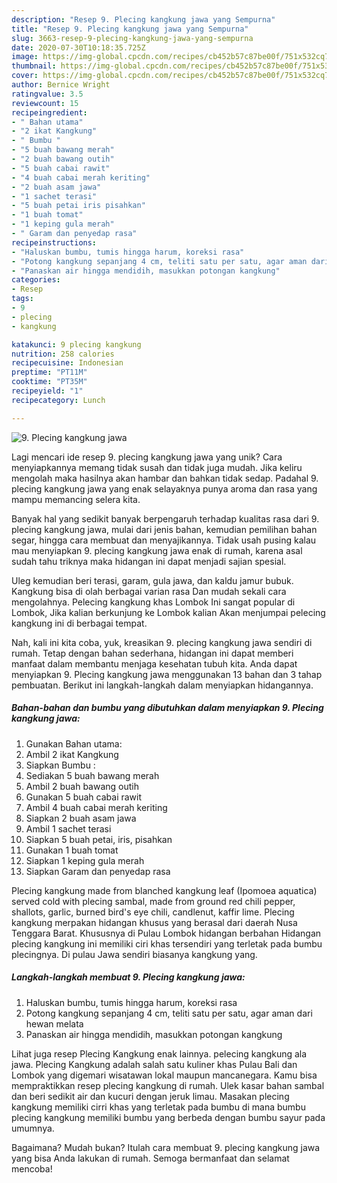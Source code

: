 ```yaml
---
description: "Resep 9. Plecing kangkung jawa yang Sempurna"
title: "Resep 9. Plecing kangkung jawa yang Sempurna"
slug: 3663-resep-9-plecing-kangkung-jawa-yang-sempurna
date: 2020-07-30T10:18:35.725Z
image: https://img-global.cpcdn.com/recipes/cb452b57c87be00f/751x532cq70/9-plecing-kangkung-jawa-foto-resep-utama.jpg
thumbnail: https://img-global.cpcdn.com/recipes/cb452b57c87be00f/751x532cq70/9-plecing-kangkung-jawa-foto-resep-utama.jpg
cover: https://img-global.cpcdn.com/recipes/cb452b57c87be00f/751x532cq70/9-plecing-kangkung-jawa-foto-resep-utama.jpg
author: Bernice Wright
ratingvalue: 3.5
reviewcount: 15
recipeingredient:
- " Bahan utama"
- "2 ikat Kangkung"
- " Bumbu "
- "5 buah bawang merah"
- "2 buah bawang outih"
- "5 buah cabai rawit"
- "4 buah cabai merah keriting"
- "2 buah asam jawa"
- "1 sachet terasi"
- "5 buah petai iris pisahkan"
- "1 buah tomat"
- "1 keping gula merah"
- " Garam dan penyedap rasa"
recipeinstructions:
- "Haluskan bumbu, tumis hingga harum, koreksi rasa"
- "Potong kangkung sepanjang 4 cm, teliti satu per satu, agar aman dari hewan melata"
- "Panaskan air hingga mendidih, masukkan potongan kangkung"
categories:
- Resep
tags:
- 9
- plecing
- kangkung

katakunci: 9 plecing kangkung 
nutrition: 258 calories
recipecuisine: Indonesian
preptime: "PT11M"
cooktime: "PT35M"
recipeyield: "1"
recipecategory: Lunch

---
```



![9. Plecing kangkung jawa](https://img-global.cpcdn.com/recipes/cb452b57c87be00f/751x532cq70/9-plecing-kangkung-jawa-foto-resep-utama.jpg)

Lagi mencari ide resep 9. plecing kangkung jawa yang unik? Cara menyiapkannya memang tidak susah dan tidak juga mudah. Jika keliru mengolah maka hasilnya akan hambar dan bahkan tidak sedap. Padahal 9. plecing kangkung jawa yang enak selayaknya punya aroma dan rasa yang mampu memancing selera kita.

Banyak hal yang sedikit banyak berpengaruh terhadap kualitas rasa dari 9. plecing kangkung jawa, mulai dari jenis bahan, kemudian pemilihan bahan segar, hingga cara membuat dan menyajikannya. Tidak usah pusing kalau mau menyiapkan 9. plecing kangkung jawa enak di rumah, karena asal sudah tahu triknya maka hidangan ini dapat menjadi sajian spesial.

Uleg kemudian beri terasi, garam, gula jawa, dan kaldu jamur bubuk. Kangkung bisa di olah berbagai varian rasa Dan mudah sekali cara mengolahnya. Pelecing kangkung khas Lombok Ini sangat popular di Lombok, Jika kalian berkunjung ke Lombok kalian Akan menjumpai pelecing kangkung ini di berbagai tempat.


Nah, kali ini kita coba, yuk, kreasikan 9. plecing kangkung jawa sendiri di rumah. Tetap dengan bahan sederhana, hidangan ini dapat memberi manfaat dalam membantu menjaga kesehatan tubuh kita. Anda dapat menyiapkan 9. Plecing kangkung jawa menggunakan 13 bahan dan 3 tahap pembuatan. Berikut ini langkah-langkah dalam menyiapkan hidangannya.

<!--inarticleads1-->

##### Bahan-bahan dan bumbu yang dibutuhkan dalam menyiapkan 9. Plecing kangkung jawa:

1. Gunakan  Bahan utama:
1. Ambil 2 ikat Kangkung
1. Siapkan  Bumbu :
1. Sediakan 5 buah bawang merah
1. Ambil 2 buah bawang outih
1. Gunakan 5 buah cabai rawit
1. Ambil 4 buah cabai merah keriting
1. Siapkan 2 buah asam jawa
1. Ambil 1 sachet terasi
1. Siapkan 5 buah petai, iris, pisahkan
1. Gunakan 1 buah tomat
1. Siapkan 1 keping gula merah
1. Siapkan  Garam dan penyedap rasa


Plecing kangkung made from blanched kangkung leaf (Ipomoea aquatica) served cold with plecing sambal, made from ground red chili pepper, shallots, garlic, burned bird&#39;s eye chili, candlenut, kaffir lime. Plecing kangkung merpakan hidangan khusus yang berasal dari daerah Nusa Tenggara Barat. Khususnya di Pulau Lombok hidangan berbahan Hidangan plecing kangkung ini memiliki ciri khas tersendiri yang terletak pada bumbu plecingnya. Di pulau Jawa sendiri biasanya kangkung yang. 

<!--inarticleads2-->

##### Langkah-langkah membuat 9. Plecing kangkung jawa:

1. Haluskan bumbu, tumis hingga harum, koreksi rasa
1. Potong kangkung sepanjang 4 cm, teliti satu per satu, agar aman dari hewan melata
1. Panaskan air hingga mendidih, masukkan potongan kangkung


Lihat juga resep Plecing Kangkung enak lainnya. pelecing kangkung ala jawa. Plecing Kangkung adalah salah satu kuliner khas Pulau Bali dan Lombok yang digemari wisatawan lokal maupun mancanegara. Kamu bisa mempraktikkan resep plecing kangkung di rumah. Ulek kasar bahan sambal dan beri sedikit air dan kucuri dengan jeruk limau. Masakan plecing kangkung memiliki cirri khas yang terletak pada bumbu di mana bumbu plecing kangkung memiliki bumbu yang berbeda dengan bumbu sayur pada umumnya. 

Bagaimana? Mudah bukan? Itulah cara membuat 9. plecing kangkung jawa yang bisa Anda lakukan di rumah. Semoga bermanfaat dan selamat mencoba!
